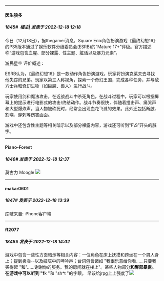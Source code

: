 

*****

####  医生狼多  
##### 1845#         楼主| 发表于 2022-12-18 12:18

今日（12月18日），据thegamer消息，Square Enix角色扮演游戏《最终幻想16》的PS5版本通过了娱乐软件分级委员会(ESRB)的“Mature 17+”评级。官方描述称“游戏包含血腥、部分裸露、性主题、脏话以及暴力元素”。

游民星空
评价概述：

ESRB认为，《最终幻想16》是一款动作角色扮演游戏，玩家将扮演克莱夫去寻找他失踪的兄弟。玩家以第三人称视角，探索一个奇幻王国，完成各种任务，并与敌方士兵和奇幻生物（如巨魔、兽人）进行战斗。

玩家使用剑和魔法攻击，在近战战斗中杀死角色。在战斗过程中，玩家可以根据屏幕上的提示进行电影式的攻击/终结动作。战斗节奏很快，伴随着撞击声、痛哭声和大型爆炸声。当人物被砍死时，经常会出现血花飞溅的效果。此外还包括断肢、割喉、穿刺等伤害画面。

游戏中还包含性主题等相关暗示以及部分裸露内容，游戏还可听到“F\S”开头的脏字。



*****

####  Piano-Forest  
##### 1846#       发表于 2022-12-18 12:37

莫古力 Moogle
<img src="https://p.sda1.dev/8/37889be759dd9dae24a3b61ff45ae383/20221218_123418.jpg" referrerpolicy="no-referrer">



*****

####  makar0601  
##### 1847#       发表于 2022-12-18 13:39

库啵来自: iPhone客户端



*****

####  ff2077  
##### 1848#       发表于 2022-12-18 14:02

游戏中包含一些性方面暗示等相关内容：一位角色在床上抚摸和跨坐在一个男人身上；提到卖淫--以及妓院中的呻吟声；台词包含诸如 "我很乐意给你看......只要我买得起 "和"......谢谢你的服务。我的房间就在楼上"。某些人物部分**和臀部暴露。在游戏中可以听到 "f**k "和 "sh*t "的字眼。
早该给jrpg上上强度了<img src="https://static.saraba1st.com/image/smiley/face2017/037.png" referrerpolicy="no-referrer">

